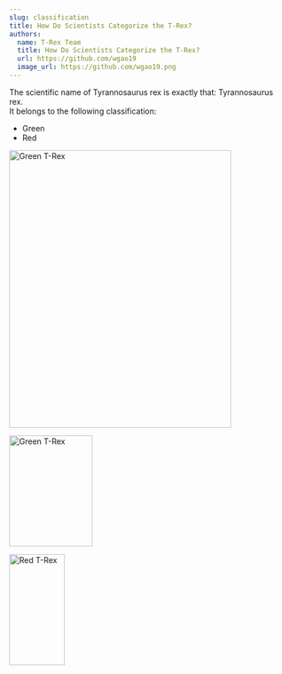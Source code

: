 ```yaml
---
slug: classification
title: How Do Scientists Categorize the T-Rex?
authors:
  name: T-Rex Team
  title: How Do Scientists Categorize the T-Rex?
  url: https://github.com/wgao19
  image_url: https://github.com/wgao19.png
---
```


The scientific name of Tyrannosaurus rex is exactly that: Tyrannosaurus rex.  
It belongs to the following classification:

- Green 
- Red

<img src="/img/scientists.jpeg"
     alt="Green T-Rex"
     width="400" 
     height="500"/>

<img src="/img/green.jpeg"
     width="150" 
     height="200" 
     alt="Green T-Rex"/>

<img src="/img/red.jpeg"
     width="100" 
     height="200" 
     alt="Red T-Rex"/>     